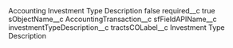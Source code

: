 <?xml version="1.0" encoding="UTF-8"?>
<CustomMetadata xmlns="http://soap.sforce.com/2006/04/metadata" xmlns:xsi="http://www.w3.org/2001/XMLSchema-instance" xmlns:xsd="http://www.w3.org/2001/XMLSchema">
    <label>Accounting Investment Type Description</label>
    <protected>false</protected>
    <values>
        <field>required__c</field>
        <value xsi:type="xsd:boolean">true</value>
    </values>
    <values>
        <field>sObjectName__c</field>
        <value xsi:type="xsd:string">AccountingTransaction__c</value>
    </values>
    <values>
        <field>sfFieldAPIName__c</field>
        <value xsi:type="xsd:string">investmentTypeDescription__c</value>
    </values>
    <values>
        <field>tractsCOLabel__c</field>
        <value xsi:type="xsd:string">Investment Type Description</value>
    </values>
</CustomMetadata>

